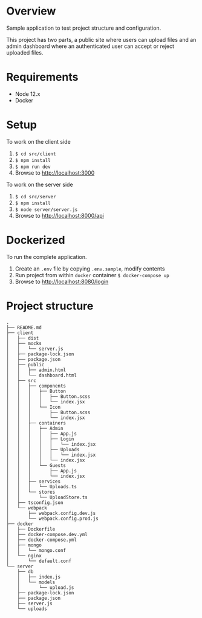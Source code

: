 # Overview

Sample application to test project structure and configuration. 

This project has two parts, a public site where users can upload files and an admin dashboard where an authenticated user can accept or reject uploaded files.

# Requirements

- Node 12.x
- Docker

# Setup

To work on the client side

1. `$ cd src/client`  
2. `$ npm install`
3. `$ npm run dev`
4. Browse to [http://localhost:3000](http://localhost:3000)

To work on the server side

1. `$ cd src/server`  
2. `$ npm install`
3. `$ node server/server.js`
4. Browse to [http://localhost:8000/api](http://localhost:8000/api)

# Dockerized

To run the complete application.

1. Create an `.env` file by copying `.env.sample`, modify contents
2. Run project from within `docker` container `$ docker-compose up`
3. Browse to [http://localhost:8080/login](http://localhost:8080/login)

# Project structure


```
.
├── README.md
├── client
│   ├── dist
│   ├── mocks
│   │   └── server.js
│   ├── package-lock.json
│   ├── package.json
│   ├── public
│   │   ├── admin.html
│   │   └── dashboard.html
│   ├── src
│   │   ├── components
│   │   │   ├── Button
│   │   │   │   ├── Button.scss
│   │   │   │   └── index.jsx
│   │   │   └── Icon
│   │   │       ├── Button.scss
│   │   │       └── index.jsx
│   │   ├── containers
│   │   │   ├── Admin
│   │   │   │   ├── App.js
│   │   │   │   ├── Login
│   │   │   │   │   └── index.jsx
│   │   │   │   ├── Uploads
│   │   │   │   │   └── index.jsx
│   │   │   │   └── index.jsx
│   │   │   └── Guests
│   │   │       ├── App.js
│   │   │       └── index.jsx
│   │   ├── services
│   │   │   └── Uploads.ts
│   │   └── stores
│   │       └── UploadStore.ts
│   ├── tsconfig.json
│   └── webpack
│       ├── webpack.config.dev.js
│       └── webpack.config.prod.js
├── docker
│   ├── Dockerfile
│   ├── docker-compose.dev.yml
│   ├── docker-compose.yml
│   ├── mongo
│   │   └── mongo.conf
│   └── nginx
│       └── default.conf
└── server
    ├── db
    │   ├── index.js
    │   └── models
    │       └── upload.js
    ├── package-lock.json
    ├── package.json
    ├── server.js
    └── uploads
```
